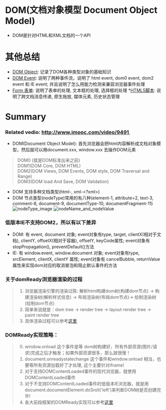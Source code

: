 # DOM(文档对象模型 Document Object Model)
* DOM是针对HTML和XML文档的一个API

# 其他总结
* [DOM Object](https://github.com/dudulaopo833/JS-Projects/blob/master/DOM/DOMObject.md ): 记录了DOM各种类型对象的基础知识
* [DOM Event](https://github.com/dudulaopo833/JS-Projects/blob/master/DOM/DOMEvent/README.md): 说明了两种事件流，说明了 html event, dom0 event, dom2 event 和 IE event; 并且说明了怎么用能力检测来兼容浏览器事件处理
* [Form 表单](https://github.com/dudulaopo833/JS-Projects/blob/master/DOM/DOM_Form.md): 说明了表单的处理, 文本框的处理, 选择框的处理
*[HTML5脚本](): 说明了跨文档消息传递, 原生拖放, 媒体元素, 历史状态管理

# Summary
### Related vedio: http://www.imooc.com/video/9491  
* DOM(Document Object Model): 首先浏览器会把html内容解析成文档对象模型，然后就可以用document.xxx, window.xxx 去操作DOM元素   
> DOM0 (就是DOM标准出来之前)     
> DOM1(DOM Core, DOM HTML)       
> DOM2(DOM Views, DOM Events, DOM style, DOM Traversal and Range)     
> DOM3(DOM load And Save, DOM Validation)      
* DOM 支持多种文档类型(html-<!doctype html>, xml-<?xml>)
* DOM 节点类型(nodeType)常用的有八种(element-1, attribute=2, text-3, comment-8, document-9, documentType-10, documentFragment-11)
![nodeType_image](https://github.com/dudulaopo833/JS-Projects/blob/master/DOM/DOM.nodeType.jpg)
![nodeName_and_nodeValue](https://github.com/dudulaopo833/JS-Projects/blob/master/DOM/DOM.nodeName.jpg)

### 低版本IE不支持DOM2，所以有以下差异
* DOM: 有 event, document 对象; event对象有type, target, clientX(相对于文档), clientY, offsetX(相对于容器), offsetY, keyCode属性; event对象有 stopPropagation(), preventDefault()方法 
* IE: 有 window.event, window.document 对象; event对象有type, srcElement, clientX, clientY 属性; event对象有 cancelBubble, returnValue 属性来实现dom对应的取消冒泡和阻止默认事件的方法

### 关于domReady浏览器渲染的过程
> 1. 浏览器渲染引擎的渲染过陈: 解析html构建dom树(构建dom节点) -> 构建渲染树(解析样式信息) -> 布局渲染树(布局dom节点)-> 绘制渲染树(绘制dom节点)  
> 2. 简单来说就是：dom tree -> render tree -> layout render tree -> paint render tree   
> 3. 具体渲染过程可以参考[这里](http://kb.cnblogs.com/page/129756/)

### DOMReady实现策略：
> 0. window.onload 这个事件是等 dom树构建好，所有外部资源(图片/请求)完成之后才触发；如果外部资源很多，那么就很慢！
> 0. document.onreadystatechange 这个事件和window.onload 相当，也要等所有资源加载好了才处理, 这个主要针对iframe!
> 1. 对于支持DOMContentLoaded事件的现代浏览器，就使用DOMContentLoaded事件
> 2. 对于不支持DOMContentLoaded事件的低版本IE浏览器，就是用document.documentElement.doSroll('left')来判断DOM树是否创建完毕! 
> 3. 各大前段框架的DOMReady实现可以参考[这里](http://www.cnblogs.com/JulyZhang/archive/2011/02/12/1952484.html)

